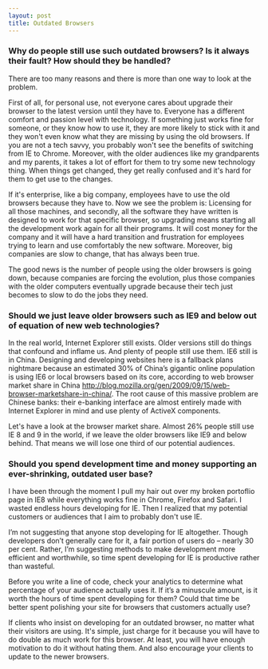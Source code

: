 ```yaml
---
layout: post
title: Outdated Browsers
---
```


### Why do people still use such outdated browsers? Is it always their fault? How should they be handled?
 There are too many reasons and there is more than one way to look at the problem.
 
 First of all, for personal use, not everyone cares about upgrade their browser to the latest version until they have to. Everyone has a different comfort and passion level with technology. If something just works fine for someone, or they know how to use it, they are more likely to stick with it and they won't even know what they are missing by using the old browsers. If you are not a tech savvy, you probably won't see the benefits of switching from IE to Chrome. Moreover, with the older audiences like my grandparents and my parents, it takes a lot of effort for them to try some new technology thing. When things get changed, they get really confused and it's hard for them to get use to the changes.
 
  If it's enterprise, like a big company, employees have to use the old browsers because they have to. Now we see the problem is: Licensing for all those machines, and secondly, all the software they have written is designed to work for that specific browser, so upgrading means starting all the development work again for all their programs. It will cost money for the company and it will have a hard transition and frustration for employees trying to learn and use comfortably the new software. Moreover, big companies are slow to change, that has always been true.
  
  The good news is the number of people using the older browsers is going down, because companies are forcing the evolution, plus those companies with the older computers eventually upgrade because their tech just becomes to slow to do the jobs they need.
  
### Should we just leave older browsers such as IE9 and below out of equation of new web technologies?

 In the real world, Internet Explorer still exists. Older versions still do things that confound and inflame us. And plenty of people still use them. IE6 still is in China. Designing and developing websites here is a fallback plans nightmare because an estimated 30% of China’s gigantic online population is using IE6 or local browsers based on its core, according to web browser market share in China http://blog.mozilla.org/gen/2009/09/15/web-browser-marketshare-in-china/. 
 The root cause of this massive problem are Chinese banks: their e-banking interface are almost entirely made with Internet Explorer in mind and use plenty of ActiveX components. 
 
 Let's have a look at the browser market share. Almost 26% people still use IE 8 and 9 in the world, if we leave the older browsers like IE9 and below behind. That means we will lose one third of our potential audiences.

###  Should you spend development time and money supporting an ever-shrinking, outdated user base?

 I have been through the moment I pull my hair out over my broken portoflio page in IE8 while everything works fine in Chrome, Firefox and Safari. I wasted endless hours developing for IE. Then I realized that my potential customers or audiences that I aim to probably don't use IE.
 
 I’m not suggesting that anyone stop developing for IE altogether. Though developers don’t generally care for it, a fair portion of users do – nearly 30 per cent. Rather, I’m suggesting methods to make development more efficient and worthwhile, so time spent developing for IE is productive rather than wasteful.
 
 Before you write a line of code, check your analytics to determine what percentage of your audience actually uses it. If it’s a minuscule amount, is it worth the hours of time spent developing for them? Could that time be better spent polishing your site for browsers that customers actually use?
 
 If clients who insist on developing for an outdated browser, no matter what their visitors are using. It's simple, just charge for it because you will have to do double as much work for this browser. At least, you will have enough motivation to do it without hating them. And also encourage your clients to update to the newer browsers.
